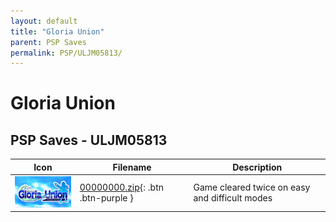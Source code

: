 ```yaml
---
layout: default
title: "Gloria Union"
parent: PSP Saves
permalink: PSP/ULJM05813/
---
```

# Gloria Union

## PSP Saves - ULJM05813

| Icon | Filename | Description |
|------|----------|-------------|
| ![Gloria Union](ICON0.PNG) | [00000000.zip](00000000.zip){: .btn .btn-purple } | Game cleared twice on easy and difficult modes |
